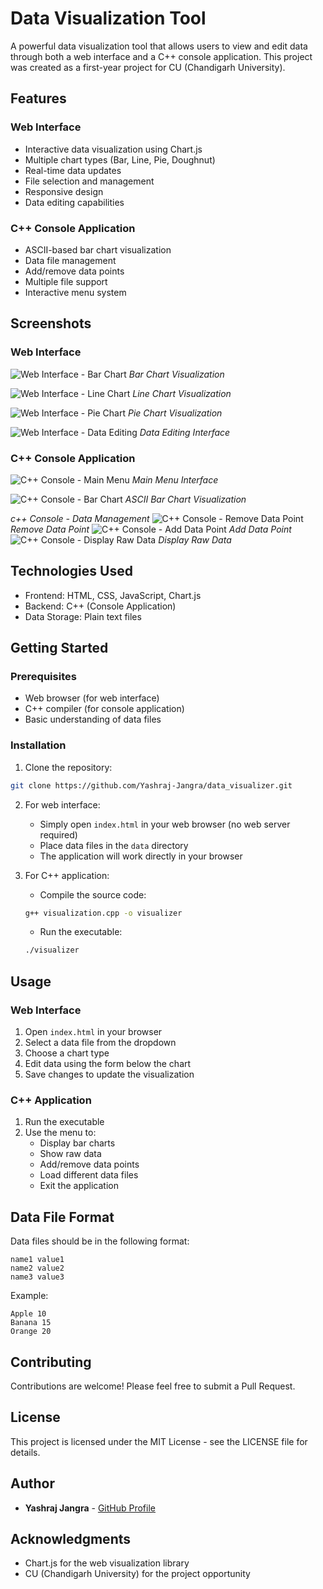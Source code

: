 # Data Visualization Tool

A powerful data visualization tool that allows users to view and edit data through both a web interface and a C++ console application. This project was created as a first-year project for CU (Chandigarh University).

## Features

### Web Interface
- Interactive data visualization using Chart.js
- Multiple chart types (Bar, Line, Pie, Doughnut)
- Real-time data updates
- File selection and management
- Responsive design
- Data editing capabilities

### C++ Console Application
- ASCII-based bar chart visualization
- Data file management
- Add/remove data points
- Multiple file support
- Interactive menu system

## Screenshots

### Web Interface
![Web Interface - Bar Chart](screenshots/web_bar_chart.jpeg)
*Bar Chart Visualization*

![Web Interface - Line Chart](screenshots/web_line_chart.jpeg)
*Line Chart Visualization*

![Web Interface - Pie Chart](screenshots/web_pie_chart.jpeg)
*Pie Chart Visualization*

![Web Interface - Data Editing](screenshots/web_data_editing.jpeg)
*Data Editing Interface*

### C++ Console Application
![C++ Console - Main Menu](screenshots/cpp_main_menu.png)
*Main Menu Interface*

![C++ Console - Bar Chart](screenshots/cpp_bar_chart.png)
*ASCII Bar Chart Visualization*


*c++ Console - Data Management*
![C++ Console - Remove Data Point](screenshots/cpp_data_remove_data.png)
*Remove Data Point*
![C++ Console - Add Data Point](screenshots/cpp_data_add_data.png)
*Add Data Point*
![C++ Console - Display Raw Data](screenshots/cpp_data_display_raw.png)
*Display Raw Data*

## Technologies Used

- Frontend: HTML, CSS, JavaScript, Chart.js
- Backend: C++ (Console Application)
- Data Storage: Plain text files

## Getting Started

### Prerequisites
- Web browser (for web interface)
- C++ compiler (for console application)
- Basic understanding of data files

### Installation

1. Clone the repository:
```bash
git clone https://github.com/Yashraj-Jangra/data_visualizer.git
```

2. For web interface:
   - Simply open `index.html` in your web browser (no web server required)
   - Place data files in the `data` directory
   - The application will work directly in your browser

3. For C++ application:
   - Compile the source code:
   ```bash
   g++ visualization.cpp -o visualizer
   ```
   - Run the executable:
   ```bash
   ./visualizer
   ```

## Usage

### Web Interface
1. Open `index.html` in your browser
2. Select a data file from the dropdown
3. Choose a chart type
4. Edit data using the form below the chart
5. Save changes to update the visualization

### C++ Application
1. Run the executable
2. Use the menu to:
   - Display bar charts
   - Show raw data
   - Add/remove data points
   - Load different data files
   - Exit the application

## Data File Format

Data files should be in the following format:
```
name1 value1
name2 value2
name3 value3
```

Example:
```
Apple 10
Banana 15
Orange 20
```

## Contributing

Contributions are welcome! Please feel free to submit a Pull Request.

## License

This project is licensed under the MIT License - see the LICENSE file for details.

## Author

- **Yashraj Jangra** - [GitHub Profile](https://github.com/Yashraj-Jangra)

## Acknowledgments

- Chart.js for the web visualization library
- CU (Chandigarh University) for the project opportunity 